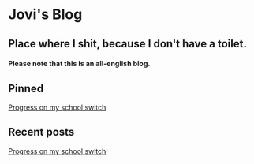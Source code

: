 # Jovi's Blog
## Place where I shit, because I don't have a toilet.
#### Please note that this is an all-english blog.

## Pinned
[Progress on my school switch](https://jcjovi.github.io/blog/posts/progress-on-my-school-switch)

## Recent posts
[Progress on my school switch](https://jcjovi.github.io/blog/posts/progress-on-my-school-switch)
